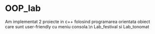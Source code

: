 # OOP_lab
Am implementat 2 proiecte in c++ folosind programarea orientata obiect care sunt user-friendly cu meniu consola.\n
Lab_festival si Lab_tonomat